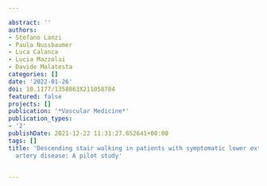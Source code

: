 ---
abstract: ''
authors:
- Stefano Lanzi
- Paula Nussbaumer
- Luca Calanca
- Lucia Mazzolai
- Davide Malatesta
categories: []
date: '2022-01-26'
doi: 10.1177/1358863X211058784
featured: false
projects: []
publication: '*Vascular Medicine*'
publication_types:
- '2'
publishDate: 2021-12-22 11:31:27.652641+00:00
tags: []
title: 'Descending stair walking in patients with symptomatic lower extremity peripheral
  artery disease: A pilot study'

---
